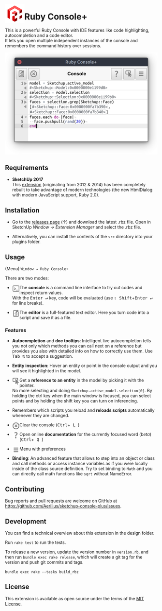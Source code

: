 <img alt="logo" src="./src/ae_console/images/icon_64.png" align="left" /><h1>Ruby Console+</h1>

This is a powerful Ruby Console with IDE features like code highlighting, autocompletion and a code editor.  
It lets you open multiple independent instances of the console and remembers the command history over sessions.

<p align="center"><img alt="logo" src="./screenshots/console.png" width="514" /></p>

## Requirements

- **SketchUp 2017**  
  This [extension](https://extensions.sketchup.com/en/content/ruby-console) (originating from 2012 & 2014) has been completely rebuilt to take advantage of modern technologies (the new HtmlDialog with modern JavaScript support, Ruby 2.0).

## Installation

- Go to the [releases page](https://github.com/Aerilius/sketchup-console-plus/releases/) (↑) and download the latest .rbz file. Open in SketchUp _Window → Extension Manager_ and select the .rbz file.

- Alternatively, you can install the contents of the `src` directory into your plugins folder.

## Usage

(Menu) `Window → Ruby Console+`

There are two modes:

- <img alt="Console" src="./src/ae_console/images/console.png" align="left" width="24" /> The **console** is a command line interface to try out codes and inspect return values.  
  With the <kbd>Enter ↵</kbd> key, code will be evaluated (use <kbd>⇧ Shift</kbd>+<kbd>Enter ↵</kbd> for line breaks).

- <img alt="Editor" src="./src/ae_console/images/editor.png" align="left" width="24" /> The **editor** is a full-featured text editor. Here you turn code into a script and save it as a file. 

### Features

- **Autocompletion** and **doc tooltips**: Intelligent live autocompletion tells you not only which methods you can call next on a reference but provides you also with detailed info on how to correctly use them. Use <kbd>Tab ↹</kbd> to accept a suggestion.

- **Entity inspection**: Hover an entity or point in the console output and you will see it highlighted in the model.

- <img alt="Select" src="./src/ae_console/images/select.png" align="left" width="24" /> Get a **reference to an entity** in the model by picking it with the pointer.  
  No more selecting and doing `Sketchup.active_model.selection[0]`. By holding the ctrl key when the main window is focused, you can select points and by holding the shift key you can turn on inferencing.

- Remembers which scripts you reload and **reloads scripts** automatically whenever they are changed.

- <img alt="Clear" src="./src/ae_console/images/clear.png" align="left" width="24" /> Clear the console (<kbd>Ctrl</kbd>+<kbd>&nbsp;L&nbsp;</kbd>)

- <img alt="Help" src="./src/ae_console/images/help.png" align="left" width="24" /> Open online **documentation** for the currently focused word (_beta_) (<kbd>Ctrl</kbd>+<kbd>&nbsp;Q&nbsp;</kbd>)

- <img alt="Menu" src="./src/ae_console/images/menu.png" align="left" width="24" /> Menu with preferences

- **Binding**: An advanced feature that allows to step into an object or class and call methods or access instance variables as if you were locally inside of the class source definition. Try to set binding to `Math` and you can directly call math functions like `sqrt` without NameError.

## Contributing

Bug reports and pull requests are welcome on GitHub at https://github.com/Aerilius/sketchup-console-plus/issues.

## Development

You can find a technical overview about this extension in the design folder.

Run `rake test` to run the tests.

To release a new version, update the version number in `version.rb`, and then run `bundle exec rake release`, which will create a git tag for the version and push git commits and tags.

`bundle exec rake --tasks build_rbz`

## License

This extension is available as open source under the terms of the [MIT License](http://opensource.org/licenses/MIT).

